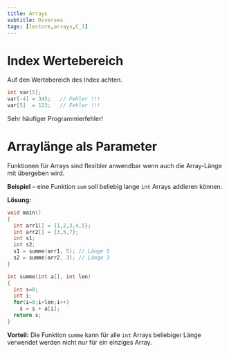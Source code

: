 ```yaml
---
title: Arrays
subtitle: Diverses
tags: [lecture,arrays,C_1]
---
```




# Index Wertebereich

Auf den Wertebereich des Index achten.

```c
int var[5];
var[-4] = 345;   // Fehler !!!
var[5]  = 123;   // Fehler !!!
```
Sehr häufiger Programmierfehler!



# Arraylänge als Parameter


Funktionen für Arrays sind flexibler anwendbar wenn auch die Array-Länge mit übergeben wird.

**Beispiel** – eine Funktion `sum` soll beliebig lange `int` Arrays addieren können.

**Lösung:**

```c
void main()
{
  int arr1[] = {1,2,3,4,5};
  int arr2[] = {3,5,7};
  int s1;
  int s2;
  s1 = summe(arr1, 5); // Länge 5
  s2 = summe(arr2, 3); // Länge 3
}

int summe(int a[], int len)
{
  int s=0;
  int i;
  for(i=0;i<len;i++)
    s = s + a[i];
  return s;
}
```
**Vorteil:** Die Funktion `summe` kann für alle `int` Arrays beliebiger Länge verwendet werden nicht nur für ein einziges Array.

